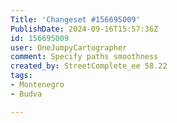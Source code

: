 ```yaml
---
Title: 'Changeset #156695009'
PublishDate: 2024-09-16T15:57:36Z
id: 156695009
user: OneJumpyCartographer
comment: Specify paths smoothness
created_by: StreetComplete_ee 58.22
tags:
- Montenegro
- Budva

---
```

